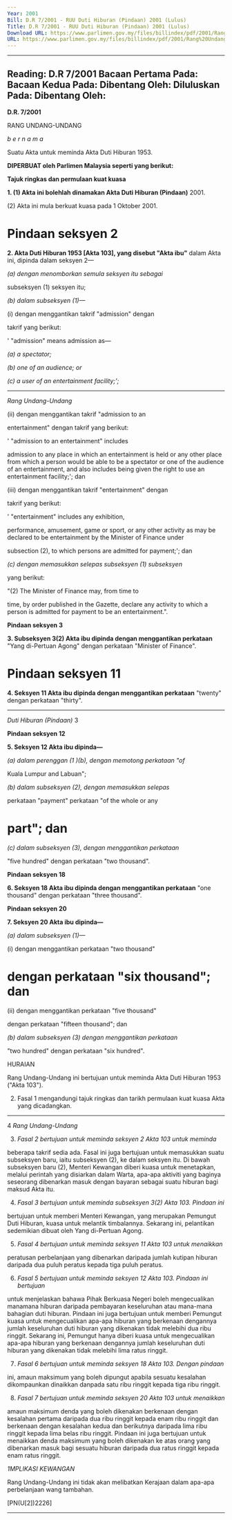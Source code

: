 ```yaml
---
Year: 2001
Bill: D.R 7/2001 - RUU Duti Hiburan (Pindaan) 2001 (Lulus)
Title: D.R 7/2001 - RUU Duti Hiburan (Pindaan) 2001 (Lulus)
Download URL: https://www.parlimen.gov.my/files/billindex/pdf/2001/Rang%20Undang-Undang%20DR%207.pdf
URL: https://www.parlimen.gov.my/files/billindex/pdf/2001/Rang%20Undang-Undang%20DR%207.pdf
---
```

---
Reading:
D.R 7/2001
Bacaan Pertama Pada:
Bacaan Kedua Pada:
Dibentang Oleh:
Diluluskan Pada:
Dibentang Oleh:
---

**D.R. 7/2001**

RANG UNDANG-UNDANG

_b e r n a m a_

Suatu Akta untuk meminda Akta Duti Hiburan 1953.

**DIPERBUAT oleh Parlimen Malaysia seperti yang berikut:**

**Tajuk ringkas dan permulaan kuat kuasa**

**1. (1) Akta ini bolehlah dinamakan Akta Duti Hiburan (Pindaan)**
2001.

(2) Akta ini mula berkuat kuasa pada 1 Oktober 2001.

# Pindaan seksyen 2

**2. Akta Duti Hiburan 1953 [Akta 103], yang disebut "Akta ibu"**
dalam Akta ini, dipinda dalam seksyen 2—

_(a) dengan menomborkan semula seksyen itu sebagai_

subseksyen (1) seksyen itu;

_(b) dalam subseksyen (1)—_

(i) dengan menggantikan takrif "admission" dengan

takrif yang berikut:

' "admission" means admission as—

_(a) a spectator;_

_(b) one of an audience; or_

_(c) a user of an entertainment facility;';_


-----

_Rang Undang-Undang_

(ii) dengan menggantikan takrif "admission to an

entertainment" dengan takrif yang berikut:


' "admission to an entertainment" includes

admission to any place in which an entertainment
is held or any other place from which a person
would be able to be a spectator or one of the
audience of an entertainment, and also includes
being given the right to use an entertainment
facility;'; dan

(iii) dengan menggantikan takrif "entertainment" dengan

takrif yang berikut:


' "entertainment" includes any exhibition,

performance, amusement, game or sport, or any
other activity as may be declared to be
entertainment by the Minister of Finance under

subsection (2), to which persons are admitted for
payment;'; dan

_(c) dengan memasukkan selepas subseksyen (1) subseksyen_

yang berikut:


"(2) The Minister of Finance may, from time to

time, by order published in the Gazette, declare any
activity to which a person is admitted for payment to
be an entertainment.".

**Pindaan seksyen 3**

**3. Subseksyen 3(2) Akta ibu dipinda dengan menggantikan perkataan**
"Yang di-Pertuan Agong" dengan perkataan "Minister of Finance".

# Pindaan seksyen 11

**4. Seksyen 11 Akta ibu dipinda dengan menggantikan perkataan**
"twenty" dengan perkataan "thirty".


-----

_Duti Hiburan (Pindaan)_ 3

**Pindaan seksyen 12**

**5. Seksyen 12 Akta ibu dipinda—**

_(a) dalam perenggan (1 )(b), dengan memotong perkataan "of_

Kuala Lumpur and Labuan";

_(b) dalam subseksyen (2), dengan memasukkan selepas_

perkataan "payment" perkataan "of the whole or any
# part"; dan

_(c) dalam subseksyen (3), dengan menggantikan perkataan_

"five hundred" dengan perkataan "two thousand".

**Pindaan seksyen 18**

**6. Seksyen 18 Akta ibu dipinda dengan menggantikan perkataan**
"one thousand" dengan perkataan "three thousand".

**Pindaan seksyen 20**

**7. Seksyen 20 Akta ibu dipinda—**

_(a) dalam subseksyen (1)—_

(i) dengan menggantikan perkataan "two thousand"

# dengan perkataan "six thousand"; dan

(ii) dengan menggantikan perkataan "five thousand"

dengan perkataan "fifteen thousand"; dan

_(b) dalam subseksyen (3) dengan menggantikan perkataan_

"two hundred" dengan perkataan "six hundred".

HURAIAN

Rang Undang-Undang ini bertujuan untuk meminda Akta Duti Hiburan 1953
("Akta 103").

2. Fasal 1 mengandungi tajuk ringkas dan tarikh permulaan kuat kuasa Akta
yang dicadangkan.


-----

4 _Rang Undang-Undang_

3. _Fasal 2 bertujuan untuk meminda seksyen 2 Akta 103 untuk meminda_

beberapa takrif sedia ada. Fasal ini juga bertujuan untuk memasukkan suatu
subseksyen baru, iaitu subseksyen (2), ke dalam seksyen itu. Di bawah subseksyen
baru (2), Menteri Kewangan diberi kuasa untuk menetapkan, melalui perintah
yang disiarkan dalam Warta, apa-apa aktiviti yang baginya seseorang dibenarkan
masuk dengan bayaran sebagai suatu hiburan bagi maksud Akta itu.

4. _Fasal 3 bertujuan untuk meminda subseksyen 3(2) Akta 103. Pindaan ini_

bertujuan untuk memberi Menteri Kewangan, yang merupakan Pemungut Duti
Hiburan, kuasa untuk melantik timbalannya. Sekarang ini, pelantikan sedemikian
dibuat oleh Yang di-Pertuan Agong.

5. _Fasal 4 bertujuan untuk meminda seksyen 11 Akta 103 untuk menaikkan_

peratusan perbelanjaan yang dibenarkan daripada jumlah kutipan hiburan daripada
dua puluh peratus kepada tiga puluh peratus.

6. _Fasal 5 bertujuan untuk meminda seksyen 12 Akta 103. Pindaan ini bertujuan_

untuk menjelaskan bahawa Pihak Berkuasa Negeri boleh mengecualikan manamana hiburan daripada pembayaran keseluruhan atau mana-mana bahagian duti
hiburan. Pindaan ini juga bertujuan untuk memberi Pemungut kuasa untuk
mengecualikan apa-apa hiburan yang berkenaan dengannya jumlah keseluruhan
duti hiburan yang dikenakan tidak melebihi dua ribu ringgit. Sekarang ini,
Pemungut hanya diberi kuasa untuk mengecualikan apa-apa hiburan yang berkenaan
dengannya jumlah keseluruhan duti hiburan yang dikenakan tidak melebihi lima
ratus ringgit.

7. _Fasal 6 bertujuan untuk meminda seksyen 18 Akta 103. Dengan pindaan_

ini, amaun maksimum yang boleh dipungut apabila sesuatu kesalahan
dikompaunkan dinaikkan danpada satu ribu ringgit kepada tiga ribu ringgit.

8. _Fasal 7 bertujuan untuk meminda seksyen 20 Akta 103 untuk menaikkan_

amaun maksimum denda yang boleh dikenakan berkenaan dengan kesalahan
pertama daripada dua ribu ringgit kepada enam ribu ringgit dan berkenaan
dengan kesalahan kedua dan berikutnya daripada lima ribu ringgit kepada lima
belas ribu ringgit. Pindaan ini juga bertujuan untuk menaikkan denda maksimum
yang boleh dikenakan ke atas orang yang dibenarkan masuk bagi sesuatu hiburan
daripada dua ratus ringgit kepada enam ratus ringgit.

_1MPLIKASI_ _KEWANGAN_

Rang Undang-Undang ini tidak akan melibatkan Kerajaan dalam apa-apa
perbelanjaan wang tambahan.

[PN(U[2])2226]


-----

